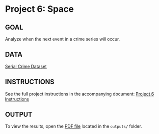 # Project 6: Space

## GOAL
Analyze when the next event in a crime series will occur.

## DATA
[Serial Crime Dataset](https://docs.google.com/spreadsheets/d/1hLAICgp0BNmGjyldhZMZ84N33Za2O9RdVvgKAu4yHjQ/edit?gid=1324687445#gid=1324687445)

## INSTRUCTIONS
See the full project instructions in the accompanying document: [Project 6 Instructions](instructions/Project6_Instructions.pdf)

## OUTPUT
To view the results, open the [PDF file](outputs) located in the `outputs/` folder.
